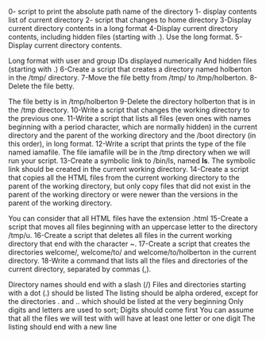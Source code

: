 0- script to print the absolute path name of the directory
1- display contents list of current directory
2- script that changes to home directory
3-Display current directory contents in a long format
4-Display current directory contents, including hidden files (starting with .). Use the long format.
5-Display current directory contents.

Long format
with user and group IDs displayed numerically
And hidden files (starting with .)
6-Create a script that creates a directory named holberton in the /tmp/ directory.
7-Move the file betty from /tmp/ to /tmp/holberton.
8-Delete the file betty.

The file betty is in /tmp/holberton
9-Delete the directory holberton that is in the /tmp directory.
10-Write a script that changes the working directory to the previous one.
11-Write a script that lists all files (even ones with names beginning with a period character, which are normally hidden) in the current directory and the parent of the working directory and the /boot directory (in this order), in long format.
12-Write a script that prints the type of the file named iamafile. The file iamafile will be in the /tmp directory when we will run your script.
13-Create a symbolic link to /bin/ls, named __ls__. The symbolic link should be created in the current working directory.
14-Create a script that copies all the HTML files from the current working directory to the parent of the working directory, but only copy files that did not exist in the parent of the working directory or were newer than the versions in the parent of the working directory.

You can consider that all HTML files have the extension .html
15-Create a script that moves all files beginning with an uppercase letter to the directory /tmp/u.
16-Create a script that deletes all files in the current working directory that end with the character ~.
17-Create a script that creates the directories welcome/, welcome/to/ and welcome/to/holberton in the current directory.
18-Write a command that lists all the files and directories of the current directory, separated by commas (,).

Directory names should end with a slash (/)
Files and directories starting with a dot (.) should be listed
The listing should be alpha ordered, except for the directories . and .. which should be listed at the very beginning
Only digits and letters are used to sort; Digits should come first
You can assume that all the files we will test with will have at least one letter or one digit
The listing should end with a new line
